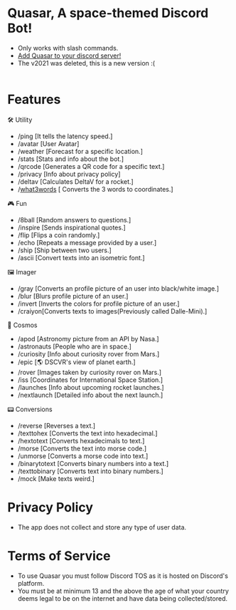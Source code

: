 # **Quasar, A space-themed Discord Bot!**

- Only works with slash commands.
- [Add Quasar to your discord server!](https://discord.com/api/oauth2/authorize?client_id=1085413206186541076&permissions=2147765248&scope=bot+applications.commands)
- The v2021 was deleted, this is a new version :(
  <div>
    <br>
    
# **Features**   
 🛠 Utility
  - /ping [It tells the latency speed.]
  - /avatar [User Avatar] 
  - /weather [Forecast for a specific location.] 
  - /stats [Stats and info about the bot.] 
  - /qrcode [Generates a QR code for a specific text.]
  - /privacy [Info about privacy policy]
  - /deltav [Calculates DeltaV for a rocket.]
  - /[what3words](https://what3words.com/) [ Converts the 3 words to coordinates.]

  🎮 Fun
  - /8ball [Random answers to questions.]
  - /inspire [Sends inspirational quotes.] 
  - /flip [Flips a coin randomly.] 
  - /echo [Repeats a message provided by a user.]
  - /ship [Ship between two users.]
  - /ascii [Convert texts into an isometric font.]

  🖼 Imager
  - /gray [Converts an profile picture of an user into black/white image.]
  - /blur [Blurs profile picture of an user.] 
  - /invert [Inverts the colors for profile picture of an user.] 
  - /craiyon[Converts texts to images(Previously called Dalle-Mini).]
  
  🌌 Cosmos
  - /apod [Astronomy picture from an API by Nasa.]
  - /astronauts [People who are in space.]
  - /curiosity [Info about curiosity rover from Mars.]
  - /epic [🌎 DSCVR's view of planet earth.]
  - /rover [Images taken by curiosity rover on Mars.] 
  - /iss [Coordinates for International Space Station.]
  - /launches [Info about upcoming rocket launches.] 
  - /nextlaunch [Detailed info about the next launch.] 

   📟 Conversions 
  - /reverse [Reverses a text.]
  - /texttohex [Converts the text into hexadecimal.]
  - /hextotext [Converts hexadecimals to text.] 
  - /morse [Converts the text into morse code.] 
  - /unmorse [Converts a morse code into text.] 
  - /binarytotext [Converts binary numbers into a text.]
  - /texttobinary [Converts text into binary numbers.]
  - /mock [Make texts weird.]
  
  </details>

# **Privacy Policy**   
  - The app does not collect and store any type of user data.
  
# **Terms of Service**   
  - To use Quasar you must follow Discord TOS as it is hosted on Discord's platform.
  - You must be at minimum 13 and the above the age of what your country deems legal to be on the internet and have data being collected/stored.
